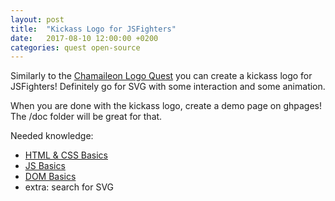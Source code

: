 ```yaml
---
layout: post
title:  "Kickass Logo for JSFighters"
date:   2017-08-10 12:00:00 +0200
categories: quest open-source
---
```


Similarly to the [Chamaileon Logo Quest](/quest/open-source/2017/08/18/chamaileon-logo.html) you can create a kickass logo for JSFighters! Definitely go for SVG with some interaction and some animation.

When you are done with the kickass logo, create a demo page on ghpages! The /doc folder will be great for that.


Needed knowledge:

 - [HTML & CSS Basics][html-css]
 - [JS Basics][js-basics]
 - [DOM Basics][dom-basics]
 - extra: search for SVG


[html-css]: /knowledge-base/#the-basics-of-html--css
[templating-langs]: /knowledge-base/#templating-languages--blogs
[js-basics]: /knowledge-base/#js-basics
[dom-basics]: /knowledge-base/#javascript--the-dom---the-basics